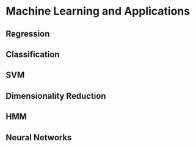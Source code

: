 # Machine Learning and Applications
## Regression
## Classification
## SVM
## Dimensionality Reduction
## HMM
## Neural Networks